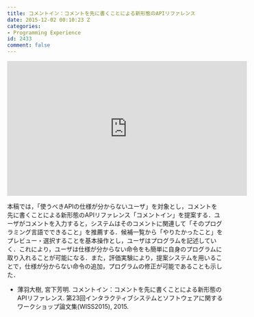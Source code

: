 ```yaml
---
title: コメントイン：コメントを先に書くことによる新形態のAPIリファレンス
date: 2015-12-02 00:10:23 Z
categories:
- Programming Experience
id: 2433
comment: false
---
```


<iframe width="560" height="315" src="https://www.youtube.com/embed/wnXBYoBeNv4" frameborder="0" allowfullscreen></iframe>



本稿では，「使うべきAPIの仕様が分からないユーザ」を対象とし，コメントを先に書くことによる新形態のAPIリファレンス「コメントイン」を提案する．ユーザがコメントを入力すると，システムはそのコメントに関連して「そのプログラミング言語でできること」を推薦する．候補一覧から「やりたかったこと」をプレビュー・選択することを基本操作とし，ユーザはプログラムを記述していく．これにより，ユーザは仕様が分からない命令をも簡単に自身のプログラムに取り入れることが可能になる．また，評価実験により，提案システムを用いることで，仕様が分からない命令の追加，プログラムの修正が可能であることも示した．

*   薄羽大樹, 宮下芳明. コメントイン：コメントを先に書くことによる新形態のAPIリファレンス. 第23回インタラクティブシステムとソフトウェアに関するワークショップ論文集(WI­SS2015), 2015.
